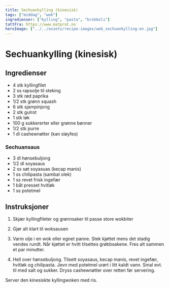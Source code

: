 ```yaml
---
title: Sechuankylling (kinesisk)
tags: ["middag", "wok"]
ingredienser: ["kylling", "pasta", "brokkoli"]
tattFra: https://www.matprat.no
heroImage: ["../../assets/recipe-images/web_sechuankylling-en.jpg"]
---
```


# Sechuankylling (kinesisk)

## Ingredienser

- 4 stk kyllingfilet
- 2 ss rapsolje til steking
- 3 stk rød paprika
- 1/2 stk grønn squash
- 6 stk sjampinjong
- 2 stk gulrot
- 1 stk løk
- 100 g sukkererter eller grønne bønner
- 1/2 stk purre
- 1 dl cashewnøtter (kan sløyfes)

### Sechuansaus

- 3 dl hønsebuljong
- 1/2 dl soyasaus
- 2 ss søt soyasuas (kecap manis)
- 1 ss chilipasta (sambal olek)
- 1 ss revet frisk ingefær
- 1 båt presset hvitløk
- 1 ss potetmel

## Instruksjoner

1. Skjær kyllingfileter og grønnsaker til passe store wokbiter

2. Gjør alt klart til woksausen

3. Varm olje i en wok eller egnet panne. Stek kjøttet mens det stadig vendes rundt. Når kjøttet er hvitt tilsettes grøbbsakene. Fres alt sammen et par minutter.

4. Hell over hønsebuljong. Tilsett soyasaus, kecap manis, revet ingefær, hvitløk og chilipasta. Jevn med potetmel urørt i litt kaldt vann. Smal evt. til med salt og sukker. Dryss cashewnøtter over retten før servering.

Server den kinesiskte kyllingwoken med ris.
